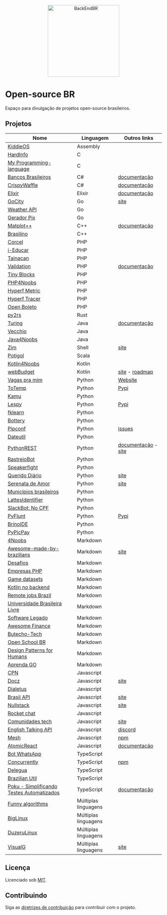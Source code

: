 <!--suppress HtmlDeprecatedAttribute -->

<p align="center">
  <img src="https://avatars3.githubusercontent.com/u/30732658?v=4&s=200.jpg" alt="BackEndBR" width="230" />
</p>

# Open-source BR

Espaço para divulgação de projetos open-source brasileiros.

<div id='projects'></div>

## Projetos

| Nome                                                                                         | Linguagem            | Outros links                                                                                                        |
|----------------------------------------------------------------------------------------------|----------------------|---------------------------------------------------------------------------------------------------------------------|
| [KiddieOS](https://github.com/FrancisBFTC/KiddieOS_Development)                              | Assembly             | 
| [HardInfo](https://github.com/lpereira/hardinfo)                                             | C                    |                                                                                                                     |
[My Programming-language](https://github.com/williamars/my-programming-language)               | C                    |
| [Bancos Brasileiros](https://github.com/GuiBranco/BancosBrasileiros)                         | C#                   | [documentação](https://guibranco.github.io/BancosBrasileiros)                                                       |
| [CrispyWaffle](https://github.com/GuiBranco/CrispyWaffle)                                    | C#                   | [documentação](https://guibranco.github.io/CrispyWaffle)                                                            |
| [Elixir](https://github.com/elixir-lang/elixir)                                              | Elixir               | [documentação](https://elixir-lang.org/docs.html)                                                                   |
| [GoCity](https://github.com/rodrigo-brito/gocity)                                            | Go                   | [site](https://go-city.github.io/#/github.com/rodrigo-brito/gocity)                                                 |
| [Weather API](https://github.com/robertoduessmann/weather-api)                               | Go                   |                                                                                                                     |
| [Gerador Pix](https://github.com/souzawagner/gopix)                                          | Go                   |                                                                                                                     |
| [Matplot++](https://github.com/alandefreitas/matplotplusplus)                                | C++                  | [documentação](https://alandefreitas.github.io/matplotplusplus)                                                     |
| [Brasilino](https://github.com/OtacilioN/Brasilino)                                          | C++                  |                                                                                                                     |
| [Corcel](https://github.com/corcel/corcel)                                                   | PHP                  |                                                                                                                     |
| [i-Educar](https://github.com/portabilis/i-educar)                                           | PHP                  |                                                                                                                     |
| [Tainacan](https://github.com/tainacan/tainacan)                                             | PHP                  |                                                                                                                     |
| [Validation](https://github.com/Respect/Validation)                                          | PHP                  | [documentação](https://respect-validation.readthedocs.io/en/latest)                                                 |
| [Tiny Blocks](https://github.com/tiny-blocks)                                                | PHP                  |                                                                                                                     |
| [PHP4Noobs](https://github.com/DanielHe4rt/php4noobs)                                        | PHP                  |                                                                                                                     |
| [Hyperf Metric](https://github.com/opencodeco/hyperf-metric)                                 | PHP                  |                                                                                                                     |
| [Hyperf Tracer](https://github.com/opencodeco/hyperf-tracer)                                 | PHP                  |                                                                                                                     |
| [Open Boleto](https://github.com/openboleto/openboleto)                                      | PHP                  |
| [py2rs](https://github.com/rochacbruno/py2rs)                                                | Rust                 |                                                                                                                     |
| [Turing](https://github.com/openturing/turing)                                               | Java                 | [documentação](https://openviglet.github.io/turing)                                                                 |
| [Vecchio](https://github.com/openviglet/vecchio)                                             | Java                 |                                                                                                                     |
| [Java4Noobs](https://github.com/paulorievrs/java4noobs)                                      | Java                 |                                                                                                                     |
| [Zim](https://github.com/zimfw/zimfw)                                                        | Shell                | [site](https://zimfw.sh)                                                                                            |
| [Potigol](https://github.com/potigol/potigol)                                                | Scala                |                                                                                                                     |
| [Kotlin4Noobs](https://github.com/gustavofreze/kotlin4noobs)                                 | Kotlin               |                                                                                                                     |
| [webBudget](https://github.com/web-budget)                                                   | Kotlin               | [site](https://webbudget.com.br/) - [roadmap](https://github.com/orgs/web-budget/projects/3)                        |
| [Vagas pra mim](https://github.com/douglasdcm/search-jobs)                                   | Python               | [Website](https://vagaspramim.onrender.com)                                                                         |
| [ToTemp](https://github.com/eddyyxxyy/ToTemp)                                                | Python               | [Pypi](https://pypi.org/project/totemp/)                                                                            |
| [Kamu](https://github.com/ayr-ton/kamu)                                                      | Python               |                                                                                                                     |
| [Lespy](https://github.com/natanfeitosa/lespy)                                               | Python               | [Pypi](https://pypi.org/project/Lespy/)                                                                             |
| [fklearn](https://github.com/nubank/fklearn)                                                 | Python               |                                                                                                                     |
| [Bottery](https://github.com/rougeth/bottery)                                                | Python               |                                                                                                                     |
| [Pipconf](https://github.com/jjpaulo2/pipconf)                                               | Python               | [issues](https://github.com/jjpaulo2/pipconf/issues)                                                                |
| [Dateutil](https://github.com/dateutil/dateutil)                                             | Python               |                                                                                                                     |
| [PythonREST](https://github.com/seven-technologies-cloud/pythonrest)                         | Python               | [documentação](https://readthedocs.org/projects/pythonrest) - [site](https://pythonrest.seventechnologies.cloud/pt) |
| [RastreioBot](https://github.com/GabrielRF/RastreioBot)                                      | Python               |                                                                                                                     |
| [Speakerfight](https://github.com/luanfonceca/speakerfight)                                  | Python               |                                                                                                                     |
| [Querido Diário](https://github.com/okfn-brasil/querido-diario)                              | Python               | [site](https://queridodiario.ok.org.br)                                                                             |
| [Serenata de Amor](https://github.com/okfn-brasil/serenata-de-amor)                          | Python               | [site](https://serenata.ai)                                                                                         |
| [Municípios brasileiros](https://github.com/kelvins/Municipios-Brasileiros)                  | Python               |                                                                                                                     |
| [LattesIdentifier](https://github.com/gogoncalves/lattes-identifier-service)                 | Python               |                                                                                                                     |
| [SlackBot: No CPF](https://github.com/marcieltorres/slack-bot-no-cpf)                        | Python               |                                                                                                                     |
| [PyFlunt](https://github.com/fazedordecodigo/pyflunt)                                        | Python               | [Pypi](https://pypi.org/project/flunt/)                                                                             |
| [BrinoIDE](https://github.com/BrinoOficial/BrinoIDE)                                         | Python               |
| [PyPicPay](https://github.com/hudsonbrendon/pypicpay)                                        | Python               |
| [4Noobs](https://github.com/he4rt/4noobs)                                                    | Markdown             |                                                                                                                     |
| [Awesome-made-by-brazilians](https://github.com/felipefialho/awesome-made-by-brazilians)     | Markdown             | [site](https://githubbrasil.com/en/)
| [Desafios](https://github.com/backend-br/desafios)                                           | Markdown             |                                                                                                                     |
| [Empresas PHP](https://github.com/DanielHe4rt/empresas-php)                                  | Markdown             |                                                                                                                     |
| [Game datasets](https://github.com/leomaurodesenv/game-datasets)                             | Markdown             |                                                                                                                     |
| [Kotlin no backend](https://github.com/kotlin-br/kotlin-no-backend)                          | Markdown             |                                                                                                                     |
| [Remote jobs Brazil](https://github.com/lerrua/remote-jobs-brazil)                           | Markdown             |                                                                                                                     |
| [Universidade Brasileira Livre](https://github.com/Universidade-Livre/ciencia-da-computacao) | Markdown             |                                                                                                                     |
| [Software Legado](https://github.com/php-brasil/software-legado)                             | Markdown             | 
| [Awesome Finance](https://github.com/Dev-ES/awesome-finance)                                 | Markdown             |
| [Butecho-Tech](https://github.com/buteco-tech/blog)                                               | Markdown             | 
| [Open School BR](https://github.com/openschoolbr/sobre)                     | Markdown             |
| [Design Patterns for Humans]( https://github.com/design-patterns-for-humans/brazilian-portuguese) |Markdown         |
| [Aprenda GO](https://github.com/geiltonxavier/aprenda-go)                                            | Markdown             |
| [CPN](https://github.com/vgeruso/cpn)                                                        | Javascript           |                                                                                                                     |
| [Docz](https://github.com/doczjs/docz)                                                       | Javascript           | [site](https://www.docz.site)                                                                                       |
| [Dialetus](https://github.com/dialetus/dialetus-service)                                     | Javascript           |                                                                                                                     |
| [Brasil API](https://github.com/BrasilAPI/BrasilAPI)                                         | Javascript           | [site](https://brasilapi.com.br)                                                                                    |
| [Nullstack](https://github.com/nullstack/nullstack.github.io)                                | Javascript           | [site](https://nullstack.app)                                                                                       |
| [Rocket chat](https://github.com/RocketChat/Rocket.Chat)                                     | Javascript           |                                                                                                                     |
| [Comunidades tech](https://github.com/impulsoteam/comunidadestech)                           | Javascript           | [site](https://comunidades.tech)                                                                                    |
| [English Talking API](https://github.com/barbosamaatheus/english-talking-api)                | Javascript           | [discord](https://discord.gg/XTrKQ8w)                                                                               |
| [Mesh](https://github.com/ionited/mesh)                                                      | Javascript           | [npm](https://www.npmjs.com/package/@ionited/mesh)                                                                  |
| [AtomicReact](https://github.com/AtomicReact/AtomicReact)                                    | Javascript           | [documentação](https://atomicreact.js.org)                                                                          |
| [Bot WhatsApp](https://github.com/caioagiani/whatsapp-bot)                                   | TypeScript           |                                                                                                                     |
| [Concurrently](https://github.com/open-cli-tools/concurrently)                               | TypeScript           | [npm](https://www.npmjs.com/package/concurrently)                                                                   |
| [Delegua](https://github.com/DesignLiquido/delegua)                                          | TypeScript           |
| [Brazilian Util](https://github.com/brazilian-utils/brazilian-utils)                         | TypeScript           |
| [Poku - Simplificando Testes Automatizados](https://github.com/wellwelwel/poku)              | TypeScript           | [documentação](https://poku.io/docs)                                                                                |
| [Funny algorithms](https://github.com/ReciHub/FunnyAlgorithms)                               | Múltiplas linguagens |
| [BigLinux](https://github.com/biglinux)                                                      | Múltiplas linguagens | 
| [DuzeruLinux](https://github.com/duzerulinux)                                                | Múltiplas linguagens | 
| [VisualG](https://sourceforge.net/projects/visualg30/files/)                                 | Múltiplas linguagens | [site](https://antonionicolodi.blogspot.com/2015/06/visualg-30-revisao-4-em-25062015.html)

<div id='license'></div>

## Licença

Licenciado sob [MIT](LICENSE).

<div id='contributing'></div>

## Contribuindo

Siga as [diretrizes de contribuição](CONTRIBUTING.md) para contribuir com o projeto.
